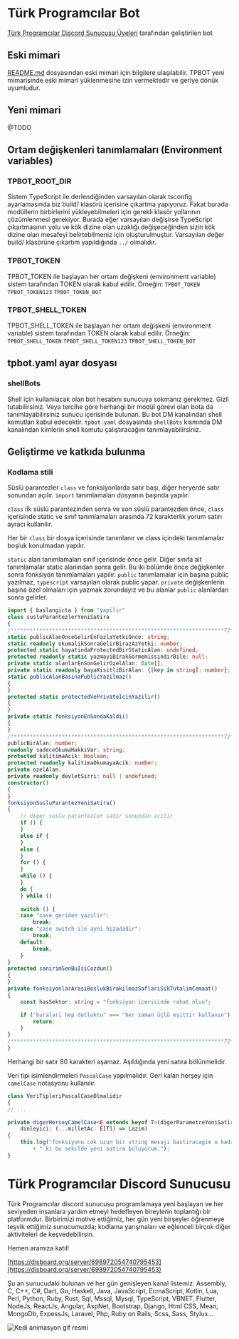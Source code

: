 # Türk Programcılar Bot

[Türk Programcılar Discord Sunucusu Üyeleri](https://disboard.org/server/698972054740795453) tarafından geliştirilen bot

## Eski mimari
[README.md](greenfield/v2/modules/freestyle/legacy/README.md) dosyasından eski mimari için bilgilere ulaşılabilir. TPBOT yeni mimarisinde eski mimari yüklenmesine izin vermektedir ve geriye dönük uyumludur.

## Yeni mimari
@TODO

## Ortam değişkenleri tanımlamaları (Environment variables)
### TPBOT_ROOT_DIR
Sistem TypeScript ile derlendiğinden varsayılan olarak tsconfig ayarlamasında
biz build/ klasörü içerisine çıkartma yapıyoruz. Fakat burada modüllerin 
birbirlerini yükleyebilmeleri için gerekli klasör yollarının çözümlenmesi
gerekiyor. Burada eğer varsayılan değişirse TypeScript çıkartmasının yolu ve
kök dizine olan uzaklığı değişeceğinden sizin kök dizine olan mesafeyi
belirtebilmeniz için oluşturulmuştur. Varsayılan değer build/ klasörüne çıkartım
yapıldığında `../` olmalıdır.

### TPBOT_TOKEN
TPBOT_TOKEN ile başlayan her ortam değişkeni (environment variable) sistem 
tarafından TOKEN olarak kabul edilir. Örneğin:
    `TPBOT_TOKEN`    `TPBOT_TOKEN123`    `TPBOT_TOKEN_BOT`

### TPBOT_SHELL_TOKEN
TPBOT_SHELL_TOKEN ile başlayan her ortam değişkeni (environment variable) sistem 
tarafından TOKEN olarak kabul edilir. Örneğin:
    `TPBOT_SHELL_TOKEN`    `TPBOT_SHELL_TOKEN123`    `TPBOT_SHELL_TOKEN_BOT`
## tpbot.yaml ayar dosyası
### shellBots
Shell için kullanılacak olan bot hesabını sunucuya sokmanız gerekmez.
Gizli tutabilirsiniz. Veya tercihe göre herhangi bir modül görevi olan bota da
tanımlayabilirsiniz sunucu içerisinde bulunan. Bu bot DM kanalından shell
komutları kabul edecektir. `tpbot.yaml` dosyasında `shellBots` kısmında DM
kanalından kimlerin shell komutu çalıştıracağını tanımlayabilirsiniz.

## Geliştirme ve katkıda bulunma
### Kodlama stili
Süslü parantezler `class` ve fonksiyonlarda satır başı, diğer heryerde
satır sonundan açılır. `import` tanımlamaları dosyanın başında yapılır.

`class` ilk süslü parantezinden sonra ve son süslü parantezden
önce, `class` içerisinde static ve sınıf tanımlamaları arasında 72 karakterlik
yorum satırı ayracı kullanılır.

Her bir `class` bir dosya içerisinde tanımlanır ve class içindeki tanımlamalar
boşluk konulmadan yapılır.

`static` alan tanımlamaları sınıf içerisinde önce gelir. Diğer sınıfa ait
tanımlamalar static alanından sonra gelir. Bu iki bölümde önce değişkenler
sonra fonksiyon tanımlamaları yapılır. `public` tanımlamalar için başına public
yazılmaz, `typescript` varsayılan olarak public yapar. `private` değişkenlerin
başına özel olmaları için yazmak zorundayız ve bu alanlar `public` alanlardan
sonra gelirler.
```ts
import { baslangicta } from "yapilir"
class susluParantezlerYeniSatira
{
/*******************************************************************72*/
static publicAlanOnceGelirEnFazlaYetkiOnce: string;
static readonly okumalikSonraGelirBirazAzYetki: number;
protected static hayatindaProtectedBirStaticAlan: undefined;
protected readonly static yazmayiBirakGormemissindirBile: null;
private static alanlarEnSonGelirOzelAlan: Date[];
private static readonly bayaKisitliBirAlan: {[key in string]: number};
static publicAlanBasinaPublicYazilmaz()
{
}
protected static protectedVePrivateIcinYazilir()
{
}
private static fonksiyonEnSondaKaldi()
{
}
/*******************************************************************72*/
publicBirAlan: number;
readonly sadeceOkumaHakkiVar: string;
protected kalitimaAcik: boolean;
protected readonly kalitimaOkumayaAcik: number;
private ozelAlan;
private readonly devletSirri: null | undefined;
constructor()
{
}
fonksiyonSusluParantezYeniSatira()
{
    // diger suslu parantezler satir sonundan acilir
    if () {
    }
    else if {
    }
    else {
    }
    for () {
    }
    while () {
    }
    do {
    } while ()
    
    switch () {
    case "case geriden yazilir":
        break;
    case "case switch ile ayni hizadadir":
        break;
    default:
        break;
    }
}
protected sanirimSenBuIsiCozdun()
{
}
private fonksiyonlarArasiBoslukBirakilmazSaflariSikTutalimCemaat()
{
    const hasSektor: string = "fonksiyon icerisinde rahat olun";

    if ("buralari hep dutluktu" === "her zaman üçlü eşittir kullanın") {
        return;
    }
}
/*******************************************************************72*/
}
```
Herhangi bir satır 80 karakteri aşamaz. Aşıldığında yeni satıra bölünmelidir.

Veri tipi isimlendirmeleri `PascalCase` yapılmalıdır. Geri kalan herşey için 
`camelCase` notasyonu kullanılır.
```ts
class VeriTipleriPascalCaseOlmalidir
{
// ...

private digerHerseyCamelCase<E extends keyof T>(digerParametreYeniSatira: E,
    dinleyici: (...milletAc: E[T]) => Lazim)
{
    this.log("fonksiyonu cok uzun bir string mesaji bastiracagim o kadar uzun"
        + " ki bu sekilde yeni satira boluyorum.");
}
```

# Türk Programcılar Discord Sunucusu

Türk Programcılar discord sunucusu programlamaya yeni başlayan ve her seviyeden insanlara yardım etmeyi hedefleyen bireylerin toplantığı bir platformdur. Birbirimizi motive ettiğimiz, her gün yeni birşeyler öğrenmeye teşvik ettiğimiz sunucumuzda; kodlama yarışmaları ve eğlenceli birçok diğer aktiviteleri de keşvedebilirsin.

Hemen aramıza katıl!

[https://disboard.org/server/698972054740795453](https://disboard.org/server/698972054740795453)

Şu an sunucudaki bulunan ve her gün genişleyen kanal listemiz: Assembly, C, C++, C#, Dart, Go, Haskell, Java, JavaScript, EcmaScript, Kotlin, Lua, Perl, Python, Ruby, Rust, Sql, Mssql, Mysql, TypeScript, VBNET, Flutter, NodeJs, ReactJs, Angular, AspNet, Bootstrap, Django, Html CSS, Mean, MongoDb, ExpessJs, Laravel, Php, Ruby on Rails, Scss, Sass, Stylus...

![Kedi animasyon gif resmi](https://media.giphy.com/media/vFKqnCdLPNOKc/giphy.gif)

